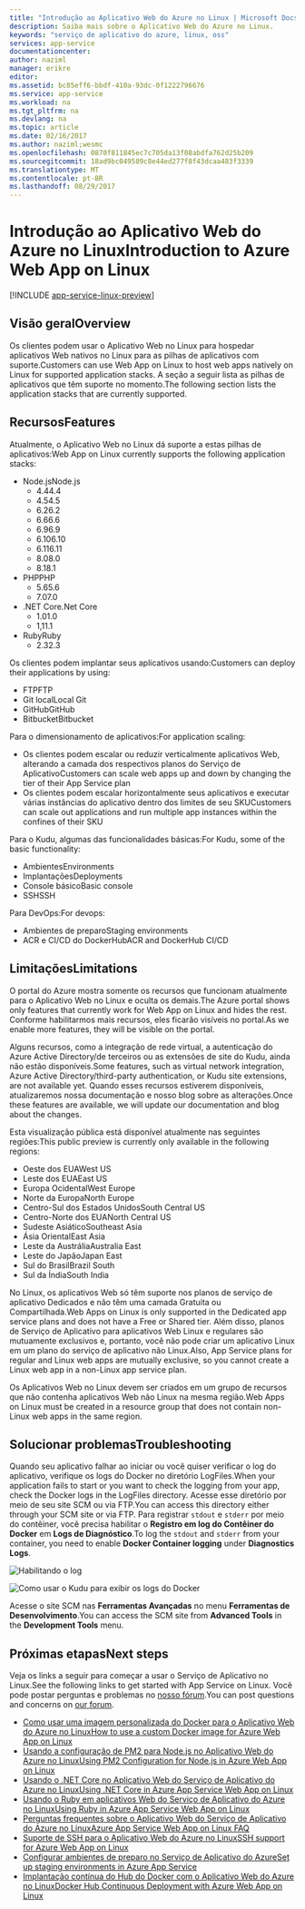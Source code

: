 ```yaml
---
title: "Introdução ao Aplicativo Web do Azure no Linux | Microsoft Docs"
description: Saiba mais sobre o Aplicativo Web do Azure no Linux.
keywords: "serviço de aplicativo do azure, linux, oss"
services: app-service
documentationcenter: 
author: naziml
manager: erikre
editor: 
ms.assetid: bc85eff6-bbdf-410a-93dc-0f1222796676
ms.service: app-service
ms.workload: na
ms.tgt_pltfrm: na
ms.devlang: na
ms.topic: article
ms.date: 02/16/2017
ms.author: naziml;wesmc
ms.openlocfilehash: 0870f811845ec7c705da13f08abdfa762d25b209
ms.sourcegitcommit: 18ad9bc049589c8e44ed277f8f43dcaa483f3339
ms.translationtype: MT
ms.contentlocale: pt-BR
ms.lasthandoff: 08/29/2017
---
```

# <a name="introduction-to-azure-web-app-on-linux"></a><span data-ttu-id="639e5-104">Introdução ao Aplicativo Web do Azure no Linux</span><span class="sxs-lookup"><span data-stu-id="639e5-104">Introduction to Azure Web App on Linux</span></span>

[!INCLUDE [app-service-linux-preview](../../includes/app-service-linux-preview.md)]

## <a name="overview"></a><span data-ttu-id="639e5-105">Visão geral</span><span class="sxs-lookup"><span data-stu-id="639e5-105">Overview</span></span>
<span data-ttu-id="639e5-106">Os clientes podem usar o Aplicativo Web no Linux para hospedar aplicativos Web nativos no Linux para as pilhas de aplicativos com suporte.</span><span class="sxs-lookup"><span data-stu-id="639e5-106">Customers can use Web App on Linux to host web apps natively on Linux for supported application stacks.</span></span> <span data-ttu-id="639e5-107">A seção a seguir lista as pilhas de aplicativos que têm suporte no momento.</span><span class="sxs-lookup"><span data-stu-id="639e5-107">The following section lists the application stacks that are currently supported.</span></span> 

## <a name="features"></a><span data-ttu-id="639e5-108">Recursos</span><span class="sxs-lookup"><span data-stu-id="639e5-108">Features</span></span>
<span data-ttu-id="639e5-109">Atualmente, o Aplicativo Web no Linux dá suporte a estas pilhas de aplicativos:</span><span class="sxs-lookup"><span data-stu-id="639e5-109">Web App on Linux currently supports the following application stacks:</span></span>

* <span data-ttu-id="639e5-110">Node.js</span><span class="sxs-lookup"><span data-stu-id="639e5-110">Node.js</span></span>
    * <span data-ttu-id="639e5-111">4.4</span><span class="sxs-lookup"><span data-stu-id="639e5-111">4.4</span></span>
    * <span data-ttu-id="639e5-112">4.5</span><span class="sxs-lookup"><span data-stu-id="639e5-112">4.5</span></span>
    * <span data-ttu-id="639e5-113">6.2</span><span class="sxs-lookup"><span data-stu-id="639e5-113">6.2</span></span>
    * <span data-ttu-id="639e5-114">6.6</span><span class="sxs-lookup"><span data-stu-id="639e5-114">6.6</span></span>
    * <span data-ttu-id="639e5-115">6.9</span><span class="sxs-lookup"><span data-stu-id="639e5-115">6.9</span></span>
    * <span data-ttu-id="639e5-116">6.10</span><span class="sxs-lookup"><span data-stu-id="639e5-116">6.10</span></span>
    * <span data-ttu-id="639e5-117">6.11</span><span class="sxs-lookup"><span data-stu-id="639e5-117">6.11</span></span>
    * <span data-ttu-id="639e5-118">8.0</span><span class="sxs-lookup"><span data-stu-id="639e5-118">8.0</span></span>
    * <span data-ttu-id="639e5-119">8.1</span><span class="sxs-lookup"><span data-stu-id="639e5-119">8.1</span></span>
* <span data-ttu-id="639e5-120">PHP</span><span class="sxs-lookup"><span data-stu-id="639e5-120">PHP</span></span>
    * <span data-ttu-id="639e5-121">5.6</span><span class="sxs-lookup"><span data-stu-id="639e5-121">5.6</span></span>
    * <span data-ttu-id="639e5-122">7.0</span><span class="sxs-lookup"><span data-stu-id="639e5-122">7.0</span></span>
* <span data-ttu-id="639e5-123">.NET Core</span><span class="sxs-lookup"><span data-stu-id="639e5-123">.Net Core</span></span>
    * <span data-ttu-id="639e5-124">1.0</span><span class="sxs-lookup"><span data-stu-id="639e5-124">1.0</span></span>
    * <span data-ttu-id="639e5-125">1,1</span><span class="sxs-lookup"><span data-stu-id="639e5-125">1.1</span></span>
* <span data-ttu-id="639e5-126">Ruby</span><span class="sxs-lookup"><span data-stu-id="639e5-126">Ruby</span></span>
    * <span data-ttu-id="639e5-127">2.3</span><span class="sxs-lookup"><span data-stu-id="639e5-127">2.3</span></span>

<span data-ttu-id="639e5-128">Os clientes podem implantar seus aplicativos usando:</span><span class="sxs-lookup"><span data-stu-id="639e5-128">Customers can deploy their applications by using:</span></span>

* <span data-ttu-id="639e5-129">FTP</span><span class="sxs-lookup"><span data-stu-id="639e5-129">FTP</span></span>
* <span data-ttu-id="639e5-130">Git local</span><span class="sxs-lookup"><span data-stu-id="639e5-130">Local Git</span></span>
* <span data-ttu-id="639e5-131">GitHub</span><span class="sxs-lookup"><span data-stu-id="639e5-131">GitHub</span></span>
* <span data-ttu-id="639e5-132">Bitbucket</span><span class="sxs-lookup"><span data-stu-id="639e5-132">Bitbucket</span></span>

<span data-ttu-id="639e5-133">Para o dimensionamento de aplicativos:</span><span class="sxs-lookup"><span data-stu-id="639e5-133">For application scaling:</span></span>

* <span data-ttu-id="639e5-134">Os clientes podem escalar ou reduzir verticalmente aplicativos Web, alterando a camada dos respectivos planos do Serviço de Aplicativo</span><span class="sxs-lookup"><span data-stu-id="639e5-134">Customers can scale web apps up and down by changing the tier of their App Service plan</span></span>
* <span data-ttu-id="639e5-135">Os clientes podem escalar horizontalmente seus aplicativos e executar várias instâncias do aplicativo dentro dos limites de seu SKU</span><span class="sxs-lookup"><span data-stu-id="639e5-135">Customers can scale out applications and run multiple app instances within the confines of their SKU</span></span>

<span data-ttu-id="639e5-136">Para o Kudu, algumas das funcionalidades básicas:</span><span class="sxs-lookup"><span data-stu-id="639e5-136">For Kudu, some of the basic functionality:</span></span>

* <span data-ttu-id="639e5-137">Ambientes</span><span class="sxs-lookup"><span data-stu-id="639e5-137">Environments</span></span>
* <span data-ttu-id="639e5-138">Implantações</span><span class="sxs-lookup"><span data-stu-id="639e5-138">Deployments</span></span>
* <span data-ttu-id="639e5-139">Console básico</span><span class="sxs-lookup"><span data-stu-id="639e5-139">Basic console</span></span>
* <span data-ttu-id="639e5-140">SSH</span><span class="sxs-lookup"><span data-stu-id="639e5-140">SSH</span></span>

<span data-ttu-id="639e5-141">Para DevOps:</span><span class="sxs-lookup"><span data-stu-id="639e5-141">For devops:</span></span>

* <span data-ttu-id="639e5-142">Ambientes de preparo</span><span class="sxs-lookup"><span data-stu-id="639e5-142">Staging environments</span></span>
* <span data-ttu-id="639e5-143">ACR e CI/CD do DockerHub</span><span class="sxs-lookup"><span data-stu-id="639e5-143">ACR and DockerHub CI/CD</span></span>

## <a name="limitations"></a><span data-ttu-id="639e5-144">Limitações</span><span class="sxs-lookup"><span data-stu-id="639e5-144">Limitations</span></span>
<span data-ttu-id="639e5-145">O portal do Azure mostra somente os recursos que funcionam atualmente para o Aplicativo Web no Linux e oculta os demais.</span><span class="sxs-lookup"><span data-stu-id="639e5-145">The Azure portal shows only features that currently work for Web App on Linux and hides the rest.</span></span> <span data-ttu-id="639e5-146">Conforme habilitarmos mais recursos, eles ficarão visíveis no portal.</span><span class="sxs-lookup"><span data-stu-id="639e5-146">As we enable more features, they will be visible on the portal.</span></span>

<span data-ttu-id="639e5-147">Alguns recursos, como a integração de rede virtual, a autenticação do Azure Active Directory/de terceiros ou as extensões de site do Kudu, ainda não estão disponíveis.</span><span class="sxs-lookup"><span data-stu-id="639e5-147">Some features, such as virtual network integration, Azure Active Directory/third-party authentication, or Kudu site extensions, are not available yet.</span></span> <span data-ttu-id="639e5-148">Quando esses recursos estiverem disponíveis, atualizaremos nossa documentação e nosso blog sobre as alterações.</span><span class="sxs-lookup"><span data-stu-id="639e5-148">Once these features are available, we will update our documentation and blog about the changes.</span></span>

<span data-ttu-id="639e5-149">Esta visualização pública está disponível atualmente nas seguintes regiões:</span><span class="sxs-lookup"><span data-stu-id="639e5-149">This public preview is currently only available in the following regions:</span></span>

* <span data-ttu-id="639e5-150">Oeste dos EUA</span><span class="sxs-lookup"><span data-stu-id="639e5-150">West US</span></span>
* <span data-ttu-id="639e5-151">Leste dos EUA</span><span class="sxs-lookup"><span data-stu-id="639e5-151">East US</span></span>
* <span data-ttu-id="639e5-152">Europa Ocidental</span><span class="sxs-lookup"><span data-stu-id="639e5-152">West Europe</span></span>
* <span data-ttu-id="639e5-153">Norte da Europa</span><span class="sxs-lookup"><span data-stu-id="639e5-153">North Europe</span></span>
* <span data-ttu-id="639e5-154">Centro-Sul dos Estados Unidos</span><span class="sxs-lookup"><span data-stu-id="639e5-154">South Central US</span></span>
* <span data-ttu-id="639e5-155">Centro-Norte dos EUA</span><span class="sxs-lookup"><span data-stu-id="639e5-155">North Central US</span></span>
* <span data-ttu-id="639e5-156">Sudeste Asiático</span><span class="sxs-lookup"><span data-stu-id="639e5-156">Southeast Asia</span></span>
* <span data-ttu-id="639e5-157">Ásia Oriental</span><span class="sxs-lookup"><span data-stu-id="639e5-157">East Asia</span></span>
* <span data-ttu-id="639e5-158">Leste da Austrália</span><span class="sxs-lookup"><span data-stu-id="639e5-158">Australia East</span></span>
* <span data-ttu-id="639e5-159">Leste do Japão</span><span class="sxs-lookup"><span data-stu-id="639e5-159">Japan East</span></span>
* <span data-ttu-id="639e5-160">Sul do Brasil</span><span class="sxs-lookup"><span data-stu-id="639e5-160">Brazil South</span></span>
* <span data-ttu-id="639e5-161">Sul da Índia</span><span class="sxs-lookup"><span data-stu-id="639e5-161">South India</span></span>

<span data-ttu-id="639e5-162">No Linux, os aplicativos Web só têm suporte nos planos de serviço de aplicativo Dedicados e não têm uma camada Gratuita ou Compartilhada.</span><span class="sxs-lookup"><span data-stu-id="639e5-162">Web Apps on Linux is only supported in the Dedicated app service plans and does not have a Free or Shared tier.</span></span> <span data-ttu-id="639e5-163">Além disso, planos de Serviço de Aplicativo para aplicativos Web Linux e regulares são mutuamente exclusivos e, portanto, você não pode criar um aplicativo Linux em um plano do serviço de aplicativo não Linux.</span><span class="sxs-lookup"><span data-stu-id="639e5-163">Also, App Service plans for regular and Linux web apps are mutually exclusive, so you cannot create a Linux web app in a non-Linux app service plan.</span></span>

<span data-ttu-id="639e5-164">Os Aplicativos Web no Linux devem ser criados em um grupo de recursos que não contenha aplicativos Web não Linux na mesma região.</span><span class="sxs-lookup"><span data-stu-id="639e5-164">Web Apps on Linux must be created in a resource group that does not contain non-Linux web apps in the same region.</span></span>

## <a name="troubleshooting"></a><span data-ttu-id="639e5-165">Solucionar problemas</span><span class="sxs-lookup"><span data-stu-id="639e5-165">Troubleshooting</span></span> ##

<span data-ttu-id="639e5-166">Quando seu aplicativo falhar ao iniciar ou você quiser verificar o log do aplicativo, verifique os logs do Docker no diretório LogFiles.</span><span class="sxs-lookup"><span data-stu-id="639e5-166">When your application fails to start or you want to check the logging from your app, check the Docker logs in the LogFiles directory.</span></span> <span data-ttu-id="639e5-167">Acesse esse diretório por meio de seu site SCM ou via FTP.</span><span class="sxs-lookup"><span data-stu-id="639e5-167">You can access this directory either through your SCM site or via FTP.</span></span>
<span data-ttu-id="639e5-168">Para registrar `stdout` e `stderr` por meio do contêiner, você precisa habilitar o **Registro em log do Contêiner do Docker** em **Logs de Diagnóstico**.</span><span class="sxs-lookup"><span data-stu-id="639e5-168">To log the `stdout` and `stderr` from your container, you need to enable **Docker Container logging** under **Diagnostics Logs**.</span></span>

![Habilitando o log][2]

![Como usar o Kudu para exibir os logs do Docker][1]

<span data-ttu-id="639e5-171">Acesse o site SCM nas **Ferramentas Avançadas** no menu **Ferramentas de Desenvolvimento**.</span><span class="sxs-lookup"><span data-stu-id="639e5-171">You can access the SCM site from **Advanced Tools** in the **Development Tools** menu.</span></span>

## <a name="next-steps"></a><span data-ttu-id="639e5-172">Próximas etapas</span><span class="sxs-lookup"><span data-stu-id="639e5-172">Next steps</span></span>
<span data-ttu-id="639e5-173">Veja os links a seguir para começar a usar o Serviço de Aplicativo no Linux.</span><span class="sxs-lookup"><span data-stu-id="639e5-173">See the following links to get started with App Service on Linux.</span></span> <span data-ttu-id="639e5-174">Você pode postar perguntas e problemas no [nosso fórum](https://social.msdn.microsoft.com/forums/azure/home?forum=windowsazurewebsitespreview).</span><span class="sxs-lookup"><span data-stu-id="639e5-174">You can post questions and concerns on [our forum](https://social.msdn.microsoft.com/forums/azure/home?forum=windowsazurewebsitespreview).</span></span>

* [<span data-ttu-id="639e5-175">Como usar uma imagem personalizada do Docker para o Aplicativo Web do Azure no Linux</span><span class="sxs-lookup"><span data-stu-id="639e5-175">How to use a custom Docker image for Azure Web App on Linux</span></span>](app-service-linux-using-custom-docker-image.md)
* [<span data-ttu-id="639e5-176">Usando a configuração de PM2 para Node.js no Aplicativo Web do Azure no Linux</span><span class="sxs-lookup"><span data-stu-id="639e5-176">Using PM2 Configuration for Node.js in Azure Web App on Linux</span></span>](app-service-linux-using-nodejs-pm2.md)
* [<span data-ttu-id="639e5-177">Usando o .NET Core no Aplicativo Web do Serviço de Aplicativo do Azure no Linux</span><span class="sxs-lookup"><span data-stu-id="639e5-177">Using .NET Core in Azure App Service Web App on Linux</span></span>](app-service-linux-using-dotnetcore.md)
* [<span data-ttu-id="639e5-178">Usando o Ruby em aplicativos Web do Serviço de Aplicativo do Azure no Linux</span><span class="sxs-lookup"><span data-stu-id="639e5-178">Using Ruby in Azure App Service Web App on Linux</span></span>](app-service-linux-ruby-get-started.md)
* [<span data-ttu-id="639e5-179">Perguntas frequentes sobre o Aplicativo Web do Serviço de Aplicativo do Azure no Linux</span><span class="sxs-lookup"><span data-stu-id="639e5-179">Azure App Service Web App on Linux FAQ</span></span>](app-service-linux-faq.md)
* [<span data-ttu-id="639e5-180">Suporte de SSH para o Aplicativo Web do Azure no Linux</span><span class="sxs-lookup"><span data-stu-id="639e5-180">SSH support for Azure Web App on Linux</span></span>](./app-service-linux-ssh-support.md)
* [<span data-ttu-id="639e5-181">Configurar ambientes de preparo no Serviço de Aplicativo do Azure</span><span class="sxs-lookup"><span data-stu-id="639e5-181">Set up staging environments in Azure App Service</span></span>](./web-sites-staged-publishing.md)
* [<span data-ttu-id="639e5-182">Implantação contínua do Hub do Docker com o Aplicativo Web do Azure no Linux</span><span class="sxs-lookup"><span data-stu-id="639e5-182">Docker Hub Continuous Deployment with Azure Web App on Linux</span></span>](./app-service-linux-ci-cd.md)

<!--Image references-->
[1]: ./media/app-service-linux-intro/kudu-docker-logs.png
[2]: ./media/app-service-linux-intro/logging.png